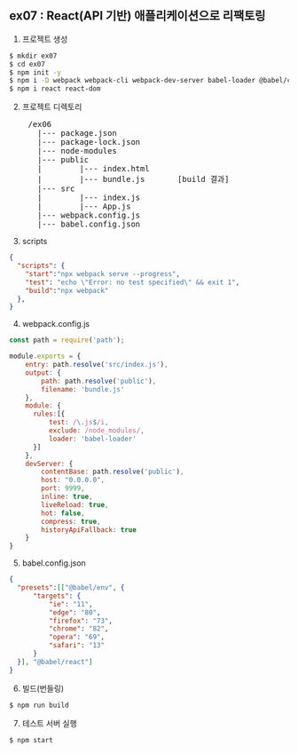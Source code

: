 ## ex07 : React(API 기반) 애플리케이션으로 리팩토링
1. 프로젝트 생성
```bash
$ mkdir ex07
$ cd ex07
$ npm init -y
$ npm i -D webpack webpack-cli webpack-dev-server babel-loader @babel/core @babel/preset-env @babel/preset-react
$ npm i react react-dom
```

2. 프로젝트 디렉토리
<pre>
    /ex06
      |--- package.json
      |--- package-lock.json
      |--- node-modules
      |--- public
      |        |--- index.html
      |        |--- bundle.js       [build 결과]
      |--- src
      |        |--- index.js
      |        |--- App.js
      |--- webpack.config.js
      |--- babel.config.json
</pre>

3. scripts
```json
{
  "scripts": {
    "start":"npx webpack serve --progress",
    "test": "echo \"Error: no test specified\" && exit 1",
    "build":"npx webpack"
  },
}
```

4. webpack.config.js
```javaScript
const path = require('path');

module.exports = {
    entry: path.resolve('src/index.js'),
    output: {
        path: path.resolve('public'),
        filename: 'bundle.js'
    },
    module: {
      rules:[{
          test: /\.js$/i,
          exclude: /node_modules/,
          loader: 'babel-loader'
      }]
    },
    devServer: {
        contentBase: path.resolve('public'),
        host: "0.0.0.0",
        port: 9999,
        inline: true,
        liveReload: true,
        hot: false,
        compress: true,
        historyApiFallback: true
    }
}
```

5. babel.config.json
```json
{
  "presets":[["@babel/env", {
      "targets": {
          "ie": "11",
          "edge": "80",
          "firefox": "73",
          "chrome": "82",
          "opera": "69",
          "safari": "13"
      }
  }], "@babel/react"]
}
```

6. 빌드(번들링)
```bash
$ npm run build
```

7. 테스트 서버 실행
```bash
$ npm start
```